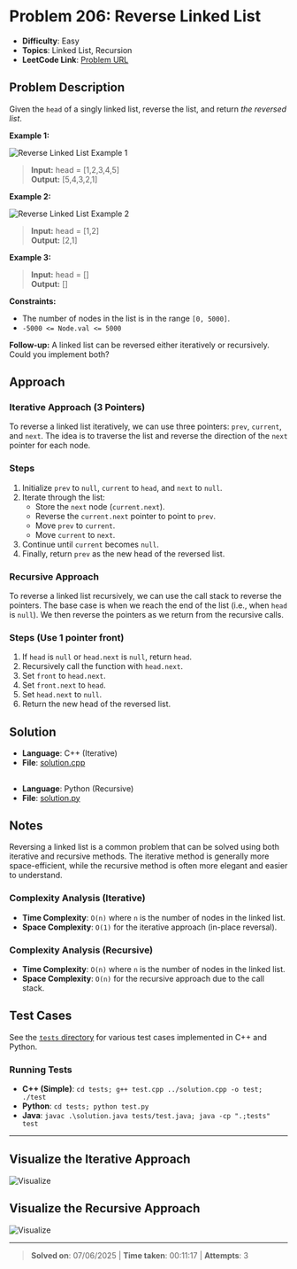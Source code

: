 # Problem 206: Reverse Linked List

- **Difficulty**: Easy
- **Topics**: Linked List, Recursion
- **LeetCode Link**: [Problem URL](https://leetcode.com/problems/reverse-linked-list/)

## Problem Description

Given the `head` of a singly linked list, reverse the list, and return _the reversed list_.

**Example 1:**

![Reverse Linked List Example 1](https://assets.leetcode.com/uploads/2021/02/19/rev1ex1.jpg)

> **Input:** head = [1,2,3,4,5]  
> **Output:** [5,4,3,2,1]

**Example 2:**

![Reverse Linked List Example 2](https://assets.leetcode.com/uploads/2021/02/19/rev1ex2.jpg)

> **Input:** head = [1,2]  
> **Output:** [2,1]

**Example 3:**

> **Input:** head = []  
> **Output:** []

**Constraints:**

- The number of nodes in the list is in the range `[0, 5000]`.
- `-5000 <= Node.val <= 5000`

**Follow-up:** A linked list can be reversed either iteratively or recursively. Could you implement both?

## Approach

### Iterative Approach (3 Pointers)

To reverse a linked list iteratively, we can use three pointers: `prev`, `current`, and `next`. The idea is to traverse the list and reverse the direction of the `next` pointer for each node.

### Steps

1. Initialize `prev` to `null`, `current` to `head`, and `next` to `null`.
2. Iterate through the list:
   - Store the `next` node (`current.next`).
   - Reverse the `current.next` pointer to point to `prev`.
   - Move `prev` to `current`.
   - Move `current` to `next`.
3. Continue until `current` becomes `null`.
4. Finally, return `prev` as the new head of the reversed list.

### Recursive Approach

To reverse a linked list recursively, we can use the call stack to reverse the pointers. The base case is when we reach the end of the list (i.e., when `head` is `null`). We then reverse the pointers as we return from the recursive calls.

### Steps (Use 1 pointer front)

1. If `head` is `null` or `head.next` is `null`, return `head`.
2. Recursively call the function with `head.next`.
3. Set `front` to `head.next`.
4. Set `front.next` to `head`.
5. Set `head.next` to `null`.
6. Return the new head of the reversed list.

## Solution

- **Language**: C++ (Iterative)
- **File**: [solution.cpp](solution.cpp)

##

- **Language**: Python (Recursive)
- **File**: [solution.py](solution.py)

## Notes

Reversing a linked list is a common problem that can be solved using both iterative and recursive methods. The iterative method is generally more space-efficient, while the recursive method is often more elegant and easier to understand.

### Complexity Analysis (Iterative)

- **Time Complexity**: `O(n)` where `n` is the number of nodes in the linked list.
- **Space Complexity**: `O(1)` for the iterative approach (in-place reversal).

### Complexity Analysis (Recursive)

- **Time Complexity**: `O(n)` where `n` is the number of nodes in the linked list.
- **Space Complexity**: `O(n)` for the recursive approach due to the call stack.

## Test Cases

See the [`tests` directory](./tests/) for various test cases implemented in C++ and Python.

### Running Tests

- **C++ (Simple)**: `cd tests; g++ test.cpp ../solution.cpp -o test; ./test`
- **Python**: `cd tests; python test.py`
- **Java**: `javac .\solution.java tests/test.java; java -cp ".;tests" test`

---

## Visualize the Iterative Approach

![Visualize](https://static.takeuforward.org/wp/uploads/2023/12/ll-reverse-a2-s2-897x1024.jpg)

## Visualize the Recursive Approach

![Visualize](https://static.takeuforward.org/wp/uploads/2023/12/Screenshot-2023-12-01-at-10.18.26-PM-1024x421.png)

---

> **Solved on**: 07/06/2025 |
> **Time taken**: 00:11:17 |
> **Attempts**: 3
